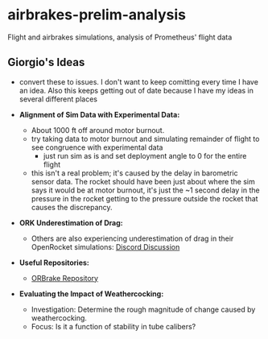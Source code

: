 # airbrakes-prelim-analysis

Flight and airbrakes simulations, analysis of Prometheus' flight data

## Giorgio's Ideas
- convert these to issues. I don't want to keep comitting every time I have an idea. Also this keeps getting out of date because I have my ideas in several different places

- **Alignment of Sim Data with Experimental Data:** 
  - About 1000 ft off around motor burnout.
  - try taking data to motor burnout and simulating remainder of flight to see congruence with experimental data
    - just run sim as is and set deployment angle to 0 for the entire flight
  - this isn't a real problem; it's caused by the delay in barometric sensor data. The rocket should have been just about where the sim says it would be at motor burnout, it's just the ~1 second delay in the pressure in the rocket getting to the pressure outside the rocket that causes the discrepancy.

- **ORK Underestimation of Drag:** 
  - Others are also experiencing underestimation of drag in their OpenRocket simulations: [Discord Discussion](https://discord.com/channels/855522432945618965/855533557996453888/1017453223340150805)

- **Useful Repositories:**
  - [ORBrake Repository](https://github.com/WPI-HPRC/ORBrake)

- **Evaluating the Impact of Weathercocking:** 
  - Investigation: Determine the rough magnitude of change caused by weathercocking.
  - Focus: Is it a function of stability in tube calibers?